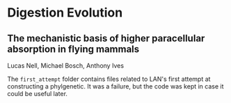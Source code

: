 Digestion Evolution
========

The mechanistic basis of higher paracellular absorption in flying mammals
-------

Lucas Nell, Michael Bosch, Anthony Ives


The `first_attempt` folder contains files related to LAN's first attempt at constructing
a phylgenetic.
It was a failure, but the code was kept in case it could be useful later.
